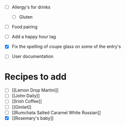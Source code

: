 - [ ] Allergy's for drinks
	- [ ] Gluten
- [ ] Food pairing 
- [ ] Add a happy hour tag
- [x] Fix the spelling of coupe glass on some of the entry's
- [ ] User documentation


# Recipes to add
- [ ] [[Lemon Drop Martini]]
- [ ] [[John Daily]]
- [ ] [[Irish Coffee]]
- [ ] [[Gimlet]]
- [ ] [[Rumchata Salted Caramel White Russian]]
- [x] [[Rosemary's baby]]
